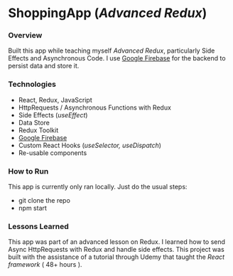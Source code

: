 # ShoppingApp (_Advanced Redux_)

### Overview
Built this app while teaching myself _Advanced Redux_, particularly Side Effects and Asynchronous Code. I use [Google Firebase](https://firebase.google.com/) for the backend to persist data and store it.

### Technologies
* React, Redux, JavaScript
* HttpRequests / Asynchronous Functions with Redux
* Side Effects (_useEffect_)
* Data Store
* Redux Toolkit
* [Google Firebase](https://firebase.google.com/) 
* Custom React Hooks (_useSelector, useDispatch_)
* Re-usable components

### How to Run
This app is currently only ran locally. Just do the usual steps:
* git clone the repo
* npm start 

### Lessons Learned
This app was part of an advanced lesson on Redux. I learned how to send Async HttpRequests with Redux and handle side effects. This project was built with the assistance of a tutorial through Udemy that taught the _React framework_ ( 48+ hours ).
